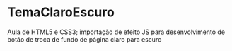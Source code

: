 # TemaClaroEscuro
Aula de HTML5 e CSS3; importação de efeito JS para desenvolvimento de botão de troca de fundo de página claro para escuro
